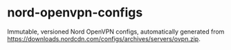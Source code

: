 # nord-openvpn-configs

Immutable, versioned Nord OpenVPN configs, automatically generated from https://downloads.nordcdn.com/configs/archives/servers/ovpn.zip.
